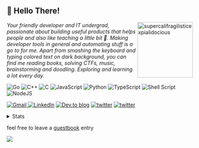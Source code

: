 <h2>👋 Hello There!</h2>
<img align="right" src="https://media.giphy.com/media/fqypN5YvaPLpRRm2xU/giphy.gif" width="150px" alt="supercalifragilisticexpialidocious"/> 

*Your friendly developer and IT undergrad, passionate about building useful products that helps people and also like teaching a little bit 🤏. Making developer tools in general and automating stuff is a go to for me. Apart from smashing the keyboard and typing colored text on dark background, you can find me reading books, solving CTFs, music, brainstorming and doodling. Exploring and learning a lot every day.*


<p>
<img alt="Go" src="https://img.shields.io/badge/go-%2300ADD8.svg?&style=for-the-badge&logo=go&logoColor=white"/>
<img alt="C++" src="https://img.shields.io/badge/c++-%2300599C.svg?&style=for-the-badge&logo=c%2B%2B&ogoColor=white"/>
<img alt="C" src="https://img.shields.io/badge/c-%2300599C.svg?&style=for-the-badge&logo=c&logoColor=white"/>
<img alt="JavaScript" src="https://img.shields.io/badge/javascript-%23323330.svg?&style=for-the-badge&logo=javascript&logoColor=%23F7DF1E"/>
<img alt="Python" src="https://img.shields.io/badge/python-%2314354C.svg?&style=for-the-badge&logo=python&logoColor=white"/>
<img alt="TypeScript" src="https://img.shields.io/badge/typescript-%23007ACC.svg?&style=for-the-badge&logo=typescript&logoColor=white"/>
<img alt="Shell Script" src="https://img.shields.io/badge/shell_script-%23121011.svg?&style=for-the-badge&logo=gnu-bash&logoColor=white"/>
<img alt="NodeJS" src="https://img.shields.io/badge/node.js-%2343853D.svg?&style=for-the-badge&logo=node.js&logoColor=white"/>
</p>

<p>
 <a href="mailto:souvikat001+chitchat@gmail.com"> <img alt="Gmail" src="https://img.shields.io/badge/Gmail-D14836?style=for-the-badge&logo=gmail&logoColor=white" /> </a>
 <a href="https://www.linkedin.com/in/souvik-kar-mahapatra/"><img alt="LinkedIn" src="https://img.shields.io/badge/linkedin-%230077B5.svg?&style=for-the-badge&logo=linkedin&logoColor=white"/></a>
  <a href="https://dev.to/souvikinator"><img alt="Dev.to blog" src="https://img.shields.io/badge/dev.to-0A0A0A?style=for-the-badge&logo=dev.to&logoColor=white" ></a>
   <a href="https://twitter.com/souvikinator"><img alt="twitter" src="https://img.shields.io/badge/twitter-00ACEE?style=for-the-badge&logo=twitter&logoColor=white"></a>
<a href="https://souvikinator.github.io/resume"><img alt="twitter" src="https://img.shields.io/badge/Resume-FFAB4C?style=for-the-badge"></a>
</p>

<details>
 <summary>Stats</summary>
 <br />
 
 ![Souvik's GitHub stats](https://github-readme-stats.vercel.app/api?username=souvikinator&show_icons=true&theme=dracula)
 
</details>
 
feel free to leave a [guestbook](https://gist.github.com/souvikinator/2848d4e6a1ec5613331410dceb1c45f7) entry
 
![](https://komarev.com/ghpvc/?username=souvikinator&color=green)
